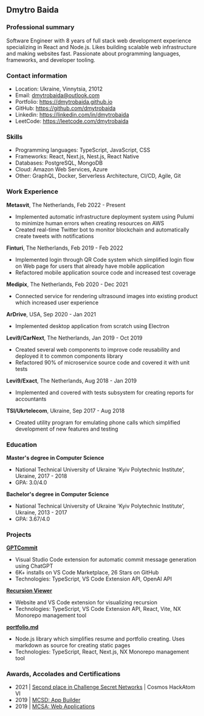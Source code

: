 ## Dmytro Baida

### Professional summary

Software Engineer with 8 years of full stack web development experience specializing in React and Node.js.
Likes building scalable web infrastructure and making websites fast. Passionate about programming languages, frameworks, and developer tooling.

### Contact information

- Location: Ukraine, Vinnytsia, 21012
- Email: dmytrobaida@outlook.com
- Portfolio: https://dmytrobaida.github.io
- GitHub: https://github.com/dmytrobaida
- Linkedin: https://linkedin.com/in/dmytrobaida
- LeetCode: https://leetcode.com/dmytrobaida

### Skills

- Programming languages: TypeScript, JavaScript, CSS
- Frameworks: React, Next.js, Nest.js, React Native
- Databases: PostgreSQL, MongoDB
- Cloud: Amazon Web Services, Azure
- Other: GraphQL, Docker, Serverless Architecture, CI/CD, Agile, Git

### Work Experience

**Metasvit**, The Netherlands, Feb 2022 - Present

- Implemented automatic infrastructure deployment system using Pulumi to minimize human errors when creating resources on AWS
- Created real-time Twitter bot to monitor blockchain and automatically create tweets with notifications

**Finturi**, The Netherlands, Feb 2019 - Feb 2022

- Implemented login through QR Code system which simplified login flow on Web page for users that already have mobile application
- Refactored mobile application source code and increased test coverage

**Medipix**, The Netherlands, Feb 2020 - Dec 2021

- Connected service for rendering ultrasound images into existing product which increased user experience

**ArDrive**, USA, Sep 2020 - Jan 2021

- Implemented desktop application from scratch using Electron

**Levi9/CarNext**, The Netherlands, Jan 2019 - Oct 2019

- Created several web components to improve code reusability and deployed it to common components library
- Refactored 90% of microservice source code and covered it with unit tests

**Levi9/Exact**, The Netherlands, Aug 2018 - Jan 2019

- Implemented and covered with tests subsystem for creating reports for accountants

**TSI/Ukrtelecom**, Ukraine, Sep 2017 - Aug 2018

- Created utility program for emulating phone calls which simplified development of new features and testing

### Education

**Master's degree in Computer Science**

- National Technical University of Ukraine 'Kyiv Polytechnic Institute', Ukraine, 2017 - 2018
- GPA: 3.0/4.0

**Bachelor's degree in Computer Science**

- National Technical University of Ukraine 'Kyiv Polytechnic Institute', Ukraine, 2013 - 2017
- GPA: 3.67/4.0

### Projects

[**GPTCommit**](https://marketplace.visualstudio.com/items?itemName=DmytroBaida.gpt-commit)

- Visual Studio Code extension for automatic commit message generation using ChatGPT
- 6K+ installs on VS Code Marketplace, 26 Stars on GitHub
- Technologies: TypeScript, VS Code Extension API, OpenAI API

[**Recursion Viewer**](https://dmytrobaida.github.io/recursion-viewer)

- Website and VS Code extension for visualizing recursion
- Technologies: TypeScript, VS Code Extension API, React, Vite, NX Monorepo management tool

[**portfolio.md**](https://portfolio-md.github.io)

- Node.js library which simplifies resume and portfolio creating. Uses markdown as source for creating static pages
- Technologies: TypeScript, React, Next.js, NX Monorepo management tool

### Awards, Accolades and Certifications

- 2021 | [Second place in Challenge Secret Networks](https://devpost.com/software/yatzee) | Cosmos HackAtom VI
- 2019 | [MCSD: App Builder](https://www.credly.com/badges/f5539812-1f75-4b3d-bb16-c7f483f9b6b6/linked_in_profile)
- 2019 | [MCSA: Web Applications](https://www.credly.com/badges/e3cb23d1-e248-4aa2-a4c7-a4ad6ecd07b5/linked_in_profile)
